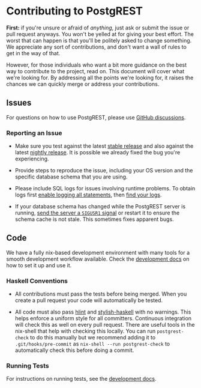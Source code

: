 # Contributing to PostgREST

**First:** if you're unsure or afraid of _anything_, just ask or
submit the issue or pull request anyways. You won't be yelled at
for giving your best effort. The worst that can happen is that
you'll be politely asked to change something. We appreciate any
sort of contributions, and don't want a wall of rules to get in the
way of that.

However, for those individuals who want a bit more guidance on the
best way to contribute to the project, read on. This document will
cover what we're looking for. By addressing all the points we're
looking for, it raises the chances we can quickly merge or address
your contributions.

## Issues

For questions on how to use PostgREST, please use
[GitHub discussions](https://github.com/PostgREST/postgrest/discussions).

### Reporting an Issue

* Make sure you test against the latest [stable release](https://github.com/PostgREST/postgrest/releases/latest)
  and also against the latest [nightly release](https://github.com/PostgREST/postgrest/releases/tag/nightly).
  It is possible we already fixed the bug you're experiencing.

* Provide steps to reproduce the issue, including your OS version and
  the specific database schema that you are using.

* Please include SQL logs for issues involving runtime problems. To obtain logs first
  [enable logging all statements](http://www.microhowto.info/howto/log_all_queries_to_a_postgresql_server.html),
  then [find your logs](http://blog.endpoint.com/2014/11/dear-postgresql-where-are-my-logs.html).

* If your database schema has changed while the PostgREST server is running,
  [send the server a `SIGUSR1` signal](http://postgrest.org/en/latest/admin.html#schema-reloading) or restart it to ensure the schema cache
  is not stale. This sometimes fixes apparent bugs.

## Code

We have a fully nix-based development environment with many tools for a smooth development workflow available.
Check the [development docs](https://github.com/PostgREST/postgrest/blob/main/nix/README.md) on how to set it up and use it.

### Haskell Conventions

* All contributions must pass the tests before being merged. When
  you create a pull request your code will automatically be tested.

* All code must also pass [hlint](http://community.haskell.org/~ndm/hlint/) and [stylish-haskell](https://github.com/jaspervdj/stylish-haskell)
  with no warnings. This helps enforce a uniform style for all committers. Continuous integration will check this as well on every
  pull request. There are useful tools in the nix-shell that help with checking this locally. You can run `postgrest-check` to do this manually but
  we recommend adding it to `.git/hooks/pre-commit` as `nix-shell --run postgrest-check` to automatically check this before doing a commit.

### Running Tests

For instructions on running tests, see the [development docs](https://github.com/PostgREST/postgrest/blob/main/nix/README.md#testing).
